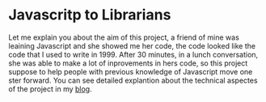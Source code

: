 # Javascritp to Librarians

Let me explain you about the aim of this project, a friend of mine was leaining Javascript and she showed me her code, the code looked like the code that I used to write in 1999. After 30 minutes, in a lunch conversation, she was able to make a lot of inprovements in hers code, so this project suppose to help people with previous knowledge of Javascript move one ster forward. You can see detailed explantion about the technical aspectes of the project in my [blog](http://luizclaudiosantos.me/?s=javascritp+for+librarians). 